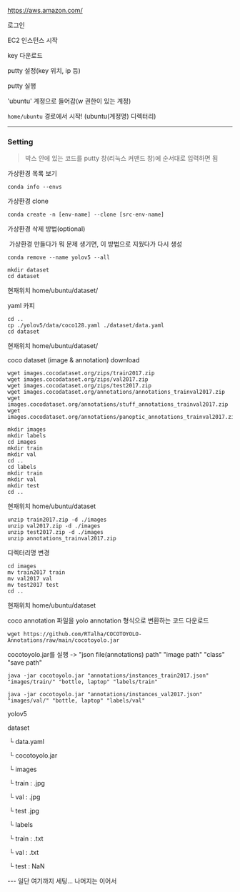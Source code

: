 https://aws.amazon.com/

로그인

EC2 인스턴스 시작

key 다운로드

putty 설정(key 위치, ip 등)

putty 실행

'ubuntu' 계정으로 들어감(w 권한이 있는 계정)



`home/ubuntu` 경로에서 시작! (ubuntu(계정명) 디렉터리)



---

### Setting

> 박스 안에 있는 코드를 putty 창(리눅스 커맨드 창)에 순서대로 입력하면 됨



가상환경 목록 보기

```
conda info --envs
```



가상환경 clone

```
conda create -n [env-name] --clone [src-env-name]
```



가상환경 삭제 방법(optional)

​	가상환경 만들다가 뭐 문제 생기면, 이 방법으로 지웠다가 다시 생성

```
conda remove --name yolov5 --all
```



```
mkdir dataset
cd dataset
```

현재위치 home/ubuntu/dataset/



yaml 카피

```
cd ..
cp ./yolov5/data/coco128.yaml ./dataset/data.yaml
cd dataset
```

현재위치 home/ubuntu/dataset/



coco dataset (image & annotation) download

```
wget images.cocodataset.org/zips/train2017.zip
wget images.cocodataset.org/zips/val2017.zip
wget images.cocodataset.org/zips/test2017.zip
wget images.cocodataset.org/annotations/annotations_trainval2017.zip
wget images.cocodataset.org/annotations/stuff_annotations_trainval2017.zip
wget images.cocodataset.org/annotations/panoptic_annotations_trainval2017.zip
```



```
mkdir images
mkdir labels
cd images
mkdir train
mkdir val
cd ..
cd labels
mkdir train
mkdir val
mkdir test
cd ..
```

현재위치 home/ubuntu/dataset



```
unzip train2017.zip -d ./images
unzip val2017.zip -d ./images
unzip test2017.zip -d ./images
unzip annotations_trainval2017.zip
```



디렉터리명 변경

```
cd images
mv train2017 train
mv val2017 val
mv test2017 test
cd ..
```

현재위치 home/ubuntu/dataset



coco annotation 파일을 yolo annotation 형식으로 변환하는 코드 다운로드

```
wget https://github.com/RTalha/COCOTOYOLO-Annotations/raw/main/cocotoyolo.jar
```

cocotoyolo.jar를 실행 -> "json file(annotations) path" "image path" "class" "save path"

```
java -jar cocotoyolo.jar "annotations/instances_train2017.json" "images/train/" "bottle, laptop" "labels/train"
```

```
java -jar cocotoyolo.jar "annotations/instances_val2017.json" "images/val/" "bottle, laptop" "labels/val"
```

<ubuntu>

yolov5

dataset

​	└ data.yaml

​	└ cocotoyolo.jar

​	└ images

​			└ train : .jpg

​			└ val : .jpg

​			└ test .jpg

​	└ labels

​			└ train : .txt

​			└ val : .txt

​			└ test : NaN



--- 일단 여기까지 세팅... 나머지는 이어서

